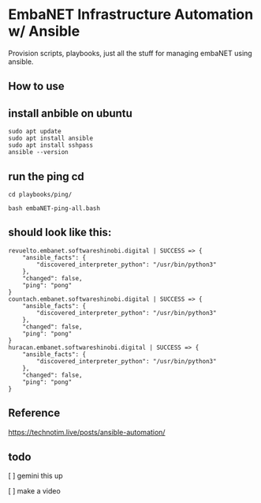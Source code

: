 # EmbaNET Infrastructure Automation w/ Ansible

Provision scripts, playbooks, just all the stuff for managing embaNET using ansible.

## How to use

## install anbible on ubuntu

```
sudo apt update
sudo apt install ansible
sudo apt install sshpass
ansible --version
```

## run the ping cd

```
cd playbooks/ping/
```
```
bash embaNET-ping-all.bash
```

## should look like this:

```
revuelto.embanet.softwareshinobi.digital | SUCCESS => {
    "ansible_facts": {
        "discovered_interpreter_python": "/usr/bin/python3"
    },
    "changed": false,
    "ping": "pong"
}
countach.embanet.softwareshinobi.digital | SUCCESS => {
    "ansible_facts": {
        "discovered_interpreter_python": "/usr/bin/python3"
    },
    "changed": false,
    "ping": "pong"
}
huracan.embanet.softwareshinobi.digital | SUCCESS => {
    "ansible_facts": {
        "discovered_interpreter_python": "/usr/bin/python3"
    },
    "changed": false,
    "ping": "pong"
}
```

## Reference

https://technotim.live/posts/ansible-automation/

## todo

[ ] gemini this up 

[ ] make a video

